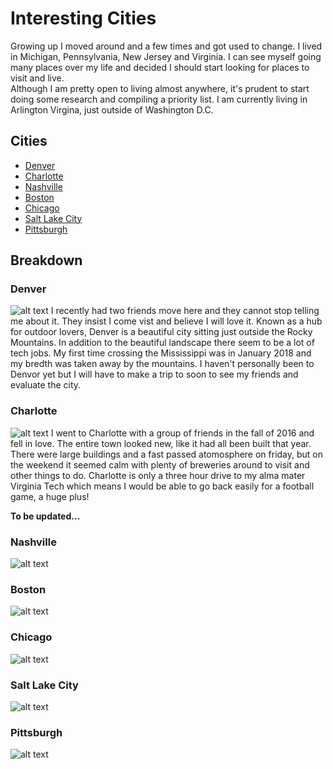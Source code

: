 # Interesting Cities
Growing up I moved around and a few times and got used to change. I lived in Michigan, Pennsylvania, New Jersey and Virginia.
I can see myself going many places over my life and decided I should start looking for places to visit and live.  
Although I am pretty open to living almost anywhere, it's prudent to start doing some research and compiling a priority list.
I am currently living in Arlington Virgina, just outside of Washington D.C.

## Cities
  * [Denver](https://en.wikipedia.org/wiki/Denver)
  * [Charlotte](https://en.wikipedia.org/wiki/Charlotte,_North_Carolina)
  * [Nashville](https://en.wikipedia.org/wiki/Nashville,_Tennessee)
  * [Boston](https://en.wikipedia.org/wiki/Boston) 
  * [Chicago](https://en.wikipedia.org/wiki/Chicago)
  * [Salt Lake City](https://en.wikipedia.org/wiki/Salt_Lake_City)
  * [Pittsburgh](https://en.wikipedia.org/wiki/Pittsburgh)
  
## Breakdown

### Denver
![alt text](https://upload.wikimedia.org/wikipedia/commons/7/7b/Denver_Montage.jpg)
I recently had two friends move here and they cannot stop telling me about it.  They insist I come vist and believe I will love it. 
Known as a hub for outdoor lovers, Denver is a beautiful city sitting just outside the Rocky Mountains. 
In addition to the beautiful landscape there seem to be a lot of tech jobs. My first time crossing the Mississippi was in January 2018
and my bredth was taken away by the mountains. I haven't personally been to Denvor yet but I will have to make a trip to soon to see
my friends and evaluate the city. 

### Charlotte
![alt text](https://upload.wikimedia.org/wikipedia/commons/0/09/Charlotte_-_panoramio_%282%29.jpg)
I went to Charlotte with a group of friends in the fall of 2016 and fell in love. The entire town looked new, like it had all been
built that year. There were large buildings and a fast passed atomosphere on friday, but on the weekend it seemed calm with plenty of
breweries around to visit and other things to do.  Charlotte is only a three hour drive to my alma mater Virginia Tech which means
I would be able to go back easily for a football game, a huge plus! 


**To be updated...**
### Nashville
![alt text](https://upload.wikimedia.org/wikipedia/commons/d/db/Nashville_panorama_Kaldari_01.jpg)
### Boston
![alt text](https://upload.wikimedia.org/wikipedia/commons/e/ea/Boston_Financial_District_skyline.jpg)
### Chicago
![alt text](https://upload.wikimedia.org/wikipedia/commons/8/82/Chicago_sunrise_1.jpg)
### Salt Lake City
![alt text](https://upload.wikimedia.org/wikipedia/commons/2/27/Saltlakecity_winter2009.jpg)
### Pittsburgh
![alt text](https://upload.wikimedia.org/wikipedia/commons/7/7a/Pittsburgh_skyline7.jpg)
